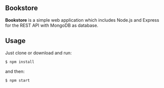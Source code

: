 ## Bookstore ##

**Bookstore** is a simple web application which includes Node.js and Express for the REST API with MongoDB as database.

## Usage ##
Just clone or download and run:
```sh
$ npm install
```
and then:
```sh
$ npm start
```
